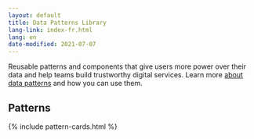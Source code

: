 ```yaml
---
layout: default
title: Data Patterns Library
lang-link: index-fr.html
lang: en
date-modified: 2021-07-07
---
```


Reusable patterns and components that give users more power over their data and help teams build trustworthy digital services.
Learn more [about data patterns](about) and how you can use them.

## Patterns

{% include pattern-cards.html %}
